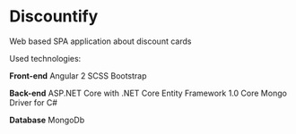 # Discountify

Web based SPA application about discount cards

Used technologies:

**Front-end**
Angular 2
SCSS
Bootstrap

**Back-end**
ASP.NET Core with .NET Core
Entity Framework 1.0 Core
Mongo Driver for C#

**Database**
MongoDb
